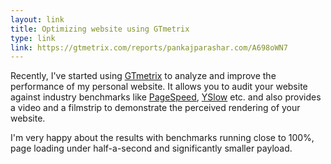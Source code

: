```yaml
---
layout: link
title: Optimizing website using GTmetrix
type: link
link: https://gtmetrix.com/reports/pankajparashar.com/A698oWN7
---
```


Recently, I've started using [GTmetrix](https://gtmetrix.com/) to analyze and
improve the performance of my personal website. It allows you to audit your
website against industry benchmarks like [PageSpeed](https://developers.google.com/speed/pagespeed/?hl=en),
[YSlow](http://yslow.org/) etc. and also provides a video and a filmstrip to
demonstrate the perceived rendering of your website.

I'm very happy about the results with benchmarks running close to 100%, page
loading under half-a-second and significantly smaller payload.

